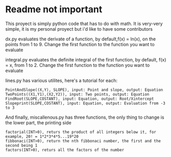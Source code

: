 # Readme not important
This proyect is simply python code that has to do with math. It is very-very simple, it is my personal proyect but i'd like to have some contributors

dx.py evaluates the derivate of a function, by default,f(x) = ln(x), on the points from 1 to 9. Change the first function to the function you want to evaluate

integral.py evaluates the definite integral of the first function, by default, f(x) = x, from 1 to 2. Change the first function to the function you want to evaluate

lines.py has various utilites, here's a tutorial for each:

```
PointAndSlope((X,Y), SLOPE), input: Point and slope, output: Equation
TwoPoints((X1,Y1),(X2,Y2)), input: Two points, output: Equation
FindRoot(SLOPE,COSTANT), input: Equation, output: Root/Xintercept
Slopeprint(SLOPE,COSTANT), input: Equation, output: Evaluation from -3 to 3
```

And finally, miscallenous.py has three functions, the only thing to change is the lower part, the printing side
```
factorial(INT>0), returs the product of all integers below it, for example, 20! = 1*2*3*4*5...19*20
fibbonaci(INT>0), return the nth fibbonaci number, the first and the second being 1
factors(INT>0), returs all the factors of the number
```